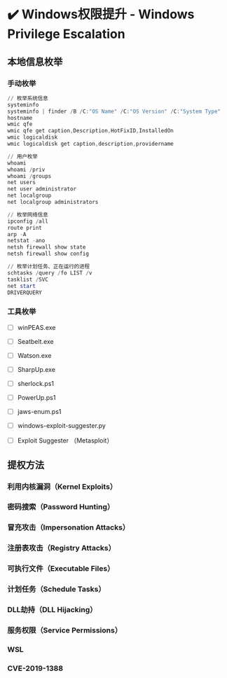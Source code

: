 # ✔️ Windows权限提升 - Windows Privilege Escalation

## 本地信息枚举

### 手动枚举

```powershell
// 枚举系统信息
systeminfo
systeminfo | finder /B /C:"OS Name" /C:"OS Version" /C:"System Type"
hostname
wmic qfe
wmic qfe get caption,Description,HotFixID,InstalledOn
wmic logicaldisk
wmic logicaldisk get caption,description,providername

// 用户枚举
whoami
whoami /priv
whoami /groups
net users
net user administrator
net localgroup
net localgroup administrators

// 枚举网络信息
ipconfig /all
route print
arp -A
netstat -ano
netsh firewall show state
netsh firewall show config

// 枚举计划任务、正在运行的进程
schtasks /query /fo LIST /v
tasklist /SVC
net start
DRIVERQUERY
```



### 工具枚举

* [ ] winPEAS.exe
* [ ] Seatbelt.exe
* [ ] Watson.exe
* [ ] SharpUp.exe
* [ ] sherlock.ps1
* [ ] PowerUp.ps1
* [ ] jaws-enum.ps1
* [ ] windows-exploit-suggester.py
* [ ] Exploit Suggester （Metasploit）



## 提权方法

### 利用内核漏洞（Kernel Exploits）



### 密码搜索（Password Hunting）





### 冒充攻击（Impersonation Attacks）







### 注册表攻击（Registry Attacks）





### 可执行文件（Executable Files）





### 计划任务（Schedule Tasks）





### DLL劫持（DLL Hijacking）





### 服务权限（Service Permissions）





### WSL





### CVE-2019-1388
